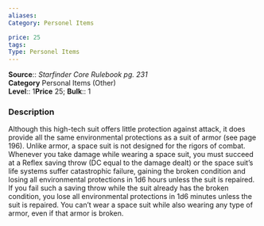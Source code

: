 ```yaml
---
aliases: 
Category: Personel Items

price: 25
tags: 
Type: Personel Items
---
```

**Source**:: _Starfinder Core Rulebook pg. 231_  
**Category** Personal Items (Other)  
**Level**:: 1**Price** 25; **Bulk**:: 1

### Description

Although this high-tech suit offers little protection against attack, it does provide all the same environmental protections as a suit of armor (see page 196). Unlike armor, a space suit is not designed for the rigors of combat. Whenever you take damage while wearing a space suit, you must succeed at a Reflex saving throw (DC equal to the damage dealt) or the space suit’s life systems suffer catastrophic failure, gaining the broken condition and losing all environmental protections in 1d6 hours unless the suit is repaired. If you fail such a saving throw while the suit already has the broken condition, you lose all environmental protections in 1d6 minutes unless the suit is repaired. You can’t wear a space suit while also wearing any type of armor, even if that armor is broken.
